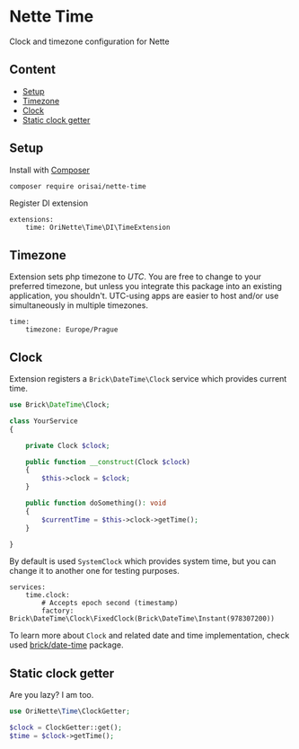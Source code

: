 # Nette Time

Clock and timezone configuration for Nette

## Content

- [Setup](#setup)
- [Timezone](#timezone)
- [Clock](#clock)
- [Static clock getter](#static-clock-getter)

## Setup

Install with [Composer](https://getcomposer.org)

```sh
composer require orisai/nette-time
```

Register DI extension

```neon
extensions:
    time: OriNette\Time\DI\TimeExtension
```

## Timezone

Extension sets php timezone to *UTC*. You are free to change to your preferred timezone, but unless you integrate this
package into an existing application, you shouldn't.
UTC-using apps are easier to host and/or use simultaneously in multiple timezones.

```neon
time:
    timezone: Europe/Prague
```

## Clock

Extension registers a `Brick\DateTime\Clock` service which provides current time.

```php
use Brick\DateTime\Clock;

class YourService
{

	private Clock $clock;

	public function __construct(Clock $clock)
	{
		$this->clock = $clock;
	}

	public function doSomething(): void
	{
		$currentTime = $this->clock->getTime();
	}

}
```

By default is used `SystemClock` which provides system time, but you can change it to another one for testing purposes.

```neon
services:
    time.clock:
        # Accepts epoch second (timestamp)
        factory: Brick\DateTime\Clock\FixedClock(Brick\DateTime\Instant(978307200))
```

To learn more about `Clock` and related date and time implementation, check used [brick/date-time](https://github.com/brick/date-time) package.

## Static clock getter

Are you lazy? I am too.

```php
use OriNette\Time\ClockGetter;

$clock = ClockGetter::get();
$time = $clock->getTime();
```
